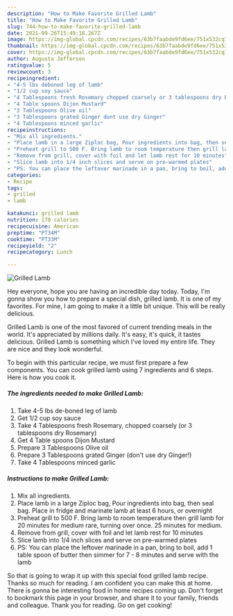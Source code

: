 ```yaml
---
description: "How to Make Favorite Grilled Lamb"
title: "How to Make Favorite Grilled Lamb"
slug: 744-how-to-make-favorite-grilled-lamb
date: 2021-09-26T15:49:18.267Z
image: https://img-global.cpcdn.com/recipes/63b7faabde9fd6ee/751x532cq70/grilled-lamb-recipe-main-photo.jpg
thumbnail: https://img-global.cpcdn.com/recipes/63b7faabde9fd6ee/751x532cq70/grilled-lamb-recipe-main-photo.jpg
cover: https://img-global.cpcdn.com/recipes/63b7faabde9fd6ee/751x532cq70/grilled-lamb-recipe-main-photo.jpg
author: Augusta Jefferson
ratingvalue: 5
reviewcount: 3
recipeingredient:
- "4-5 lbs deboned leg of lamb"
- "1/2 cup soy sauce"
- "4 Tablespoons fresh Rosemary chopped coarsely or 3 tablespoons dry Rosemary"
- "4 Table spoons Dijon Mustard"
- "3 Tablespoons Olive oil"
- "3 Tablespoons grated Ginger dont use dry Ginger"
- "4 Tablespoons minced garlic"
recipeinstructions:
- "Mix all ingredients."
- "Place lamb in a large Ziploc bag, Pour ingredients into bag, then seal bag. Place in fridge and marinate lamb at least 6 hours, or overnight"
- "Preheat grill to 500 F. Bring lamb to room temperature then grill lamb for 20 minutes for medium rare, turning over once. 25 minutes for medium."
- "Remove from grill, cover with foil and let lamb rest for 10 minutes"
- "Slice lamb into 1/4 inch slices and serve on pre-warmed plates"
- "PS: You can place the leftover marinade in a pan, bring to boil, add 1 table spoon of butter then simmer for 7 - 8 minutes and serve with the lamb"
categories:
- Recipe
tags:
- grilled
- lamb

katakunci: grilled lamb 
nutrition: 170 calories
recipecuisine: American
preptime: "PT34M"
cooktime: "PT33M"
recipeyield: "2"
recipecategory: Lunch

---
```



![Grilled Lamb](https://img-global.cpcdn.com/recipes/63b7faabde9fd6ee/751x532cq70/grilled-lamb-recipe-main-photo.jpg)

Hey everyone, hope you are having an incredible day today. Today, I'm gonna show you how to prepare a special dish, grilled lamb. It is one of my favorites. For mine, I am going to make it a little bit unique. This will be really delicious.

Grilled Lamb is one of the most favored of current trending meals in the world. It's appreciated by millions daily. It's easy, it's quick, it tastes delicious. Grilled Lamb is something which I've loved my entire life. They are nice and they look wonderful.




To begin with this particular recipe, we must first prepare a few components. You can cook grilled lamb using 7 ingredients and 6 steps. Here is how you cook it.

<!--inarticleads1-->

##### The ingredients needed to make Grilled Lamb:

1. Take 4-5 lbs de-boned leg of lamb
1. Get 1/2 cup soy sauce
1. Take 4 Tablespoons fresh Rosemary, chopped coarsely (or 3 tablespoons dry Rosemary)
1. Get 4 Table spoons Dijon Mustard
1. Prepare 3 Tablespoons Olive oil
1. Prepare 3 Tablespoons grated Ginger (don&#39;t use dry Ginger!)
1. Take 4 Tablespoons minced garlic




<!--inarticleads2-->

##### Instructions to make Grilled Lamb:

1. Mix all ingredients.
1. Place lamb in a large Ziploc bag, Pour ingredients into bag, then seal bag. Place in fridge and marinate lamb at least 6 hours, or overnight
1. Preheat grill to 500 F. Bring lamb to room temperature then grill lamb for 20 minutes for medium rare, turning over once. 25 minutes for medium.
1. Remove from grill, cover with foil and let lamb rest for 10 minutes
1. Slice lamb into 1/4 inch slices and serve on pre-warmed plates
1. PS: You can place the leftover marinade in a pan, bring to boil, add 1 table spoon of butter then simmer for 7 - 8 minutes and serve with the lamb




So that is going to wrap it up with this special food grilled lamb recipe. Thanks so much for reading. I am confident you can make this at home. There is gonna be interesting food in home recipes coming up. Don't forget to bookmark this page in your browser, and share it to your family, friends and colleague. Thank you for reading. Go on get cooking!
